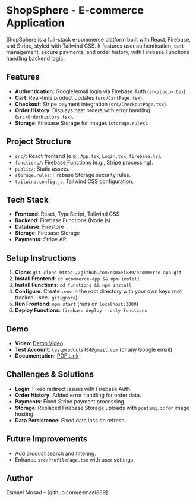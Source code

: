 # ShopSphere - E-commerce Application

ShopSphere is a full-stack e-commerce platform built with React, Firebase, and Stripe, styled with Tailwind CSS. It features user authentication, cart management, secure payments, and order history, with Firebase Functions handling backend logic.

## Features
- **Authentication**: Google/email login via Firebase Auth (`src/Login.tsx`).
- **Cart**: Real-time product updates (`src/CartPage.tsx`).
- **Checkout**: Stripe payment integration (`src/CheckoutPage.tsx`).
- **Order History**: Displays past orders with error handling (`src/OrderHistory.tsx`).
- **Storage**: Firebase Storage for images (`storage.rules`).

## Project Structure
- `src/`: React frontend (e.g., `App.tsx`, `Login.tsx`, `firebase.ts`).
- `functions/`: Firebase Functions (e.g., Stripe processing).
- `public/`: Static assets.
- `storage.rules`: Firebase Storage security rules.
- `tailwind.config.js`: Tailwind CSS configuration.

## Tech Stack
- **Frontend**: React, TypeScript, Tailwind CSS
- **Backend**: Firebase Functions (Node.js)
- **Database**: Firestore
- **Storage**: Firebase Storage
- **Payments**: Stripe API

## Setup Instructions
1. **Clone**: `git clone https://github.com/esmael889/ecommerce-app.git`
2. **Install Frontend**: `cd ecommerce-app && npm install`
3. **Install Functions**: `cd functions && npm install`
4. **Configure**: Create `.env` in the root directory with your own keys (not tracked—see `.gitignore`):
5. **Run Frontend**: `npm start` (runs on `localhost:3000`)
6. **Deploy Functions**: `firebase deploy --only functions`

## Demo
- **Video**: [Demo Video](https://fcibuedu-my.sharepoint.com/:f:/g/personal/esmaiel195025_fci_bu_edu_eg/EjN2xHDiyXFNlh-y3l59t88Bvw_KRMfoNNl8V6LUZjSrgQ?e=oEcbib)
- **Test Account**: `testproducts464@gmail.com` (or any Google email)
- **Documentation**: [PDF Link](https://fcibuedu-my.sharepoint.com/:b:/g/personal/esmaiel195025_fci_bu_edu_eg/EclozUyBnlxIjvbwUXQkaLoBlklt1zlIIH2JXxaWWd4sMg?e=Xz06O4)

## Challenges & Solutions
- **Login**: Fixed redirect issues with Firebase Auth.
- **Order History**: Added error handling for order data.
- **Payments**: Fixed Stripe payment processing.
- **Storage**: Replaced Firebase Storage uploads with `postimg.cc` for image hosting.
- **Data Persistence**: Fixed data loss on refresh.

## Future Improvements
- Add product search and filtering.
- Enhance `src/ProfilePage.tsx` with user settings.

## Author
Esmael Mosad - [github.com/esmael889]